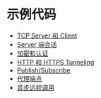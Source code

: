 <!--
 * @Author: haoluo
 * @Date: 2019-07-17 18:52:28
 * @LastEditors: haoluo
 * @LastEditTime: 2019-07-17 19:37:42
 * @Description: file content
 -->
# 示例代码
- [TCP Server 和 Client](https://love2.io/@lh786020019/doc/RCF-3.1/sample_code/tcp_server_and_client.md)
- [Server 端会话](https://love2.io/@lh786020019/doc/RCF-3.1/sample_code/server-side_session.md)
- [加密和认证](https://love2.io/@lh786020019/doc/RCF-3.1/sample_code/encry_and_auth.md)
- [HTTP 和 HTTPS Tunneling](https://love2.io/@lh786020019/doc/RCF-3.1/sample_code/http_and_https_tunn.md)
- [Publish/Subscribe](https://love2.io/@lh786020019/doc/RCF-3.1/sample_code/publish_subscribe.md)
- [代理端点](https://love2.io/@lh786020019/doc/RCF-3.1/sample_code/proxy_endpoint.md)
- [异步远程调用](https://love2.io/@lh786020019/doc/RCF-3.1/sample_code/asyn_remote_call.md)